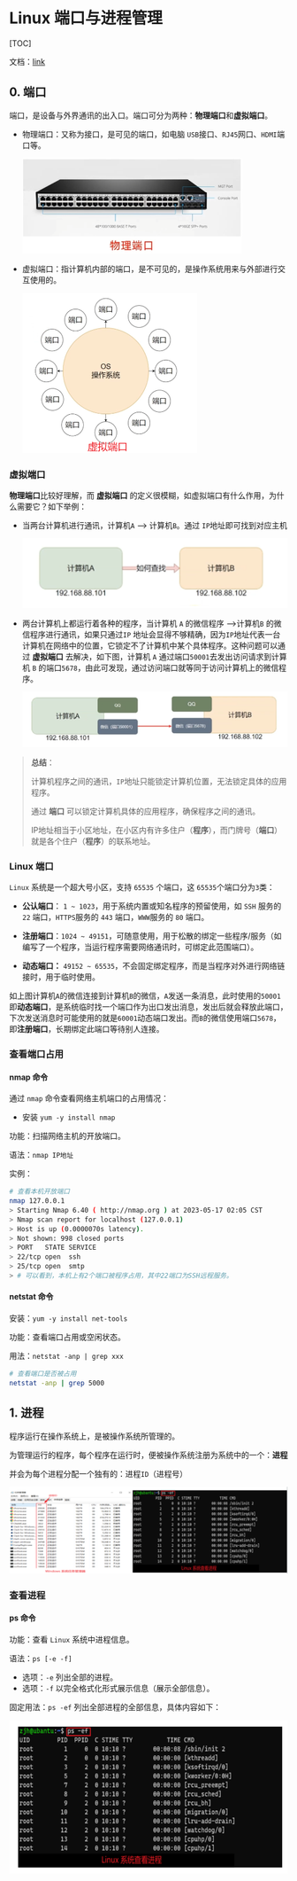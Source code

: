 # Linux 端口与进程管理

[TOC]

文档：[link](http://c.biancheng.net/view/705.html)

## 0. 端口

端口，是设备与外界通讯的出入口。端口可分为两种：**物理端口**和**虚拟端口**。

- 物理端口：又称为接口，是可见的端口，如电脑 `USB`接口、`RJ45`网口、`HDMI`端口等。

  ![image-20230517010110847](https://raw.githubusercontent.com/zjh-jixiaolin/map_strong/main/202305170124115.png)

- 虚拟端口：指计算机内部的端口，是不可见的，是操作系统用来与外部进行交互使用的。

  ![image-20230517010419579](https://raw.githubusercontent.com/zjh-jixiaolin/map_strong/main/202305170124716.png)

### 虚拟端口

**物理端口**比较好理解，而 **虚拟端口** 的定义很模糊，如虚拟端口有什么作用，为什么需要它？如下举例：

- 当两台计算机进行通讯，计算机`A` —> 计算机`B`。通过 `IP`地址即可找到对应主机

  ![image-20230517012543065](https://raw.githubusercontent.com/zjh-jixiaolin/map_strong/main/202305170125787.png)

- 两台计算机上都运行着各种的程序，当计算机 `A` 的微信程序 —>计算机`B` 的微信程序进行通讯，如果只通过`IP` 地址会显得不够精确，因为`IP`地址代表一台计算机在网络中的位置，它锁定不了计算机中某个具体程序。这种问题可以通过 **虚拟端口** 去解决，如下图，计算机 `A` 通过端口`50001`去发出访问请求到计算机 `B` 的端口`5678`，由此可发现，通过访问端口就等同于访问计算机上的微信程序。

  ![image-20230517011146889](https://raw.githubusercontent.com/zjh-jixiaolin/map_strong/main/202305170124823.png)

>**总结**：
>
>计算机程序之间的通讯，`IP`地址只能锁定计算机位置，无法锁定具体的应用程序。
>
>通过 **端口** 可以锁定计算机具体的应用程序，确保程序之间的通讯。
>
>IP地址相当于小区地址，在小区内有许多住户（**程序**），而门牌号（**端口**）就是各个住户（**程序**）的联系地址。

### Linux 端口

`Linux` 系统是一个超大号小区，支持 `65535` 个端口，这 `65535`个端口分为`3`类：

- **公认端口**： `1 ~ 1023`，用于系统内置或知名程序的预留使用，如 `SSH` 服务的 `22` 端口，`HTTPS`服务的 `443` 端口，`WWW`服务的 `80` 端口。

- **注册端口**：`1024 ~ 49151`，可随意使用，用于松散的绑定一些程序/服务（如编写了一个程序，当运行程序需要网络通讯时，可绑定此范围端口）。

- **动态端口：** `49152 ~ 65535`，不会固定绑定程序，而是当程序对外进行网络链接时，用于临时使用。

如上图计算机`A`的微信连接到计算机`B`的微信，`A`发送一条消息，此时使用的`50001`即**动态端口**，是系统临时找一个端口作为出口发出消息，发出后就会释放此端口，下次发送消息时可能使用的就是`60001`动态端口发出。而`B`的微信使用端口`5678`，即**注册端口**，长期绑定此端口等待别人连接。

### 查看端口占用

#### nmap 命令

通过 `nmap` 命令查看网络主机端口的占用情况：

- 安装 `yum -y install nmap`

功能：扫描网络主机的开放端口。

语法：`nmap IP地址`

实例：

```bash
# 查看本机开放端口
nmap 127.0.0.1
> Starting Nmap 6.40 ( http://nmap.org ) at 2023-05-17 02:05 CST
> Nmap scan report for localhost (127.0.0.1)
> Host is up (0.0000070s latency).
> Not shown: 998 closed ports
> PORT   STATE SERVICE
> 22/tcp open  ssh
> 25/tcp open  smtp
> # 可以看到，本机上有2个端口被程序占用，其中22端口为SSH远程服务。

```

#### netstat 命令

安装：`yum -y install net-tools`

功能：查看端口占用或空闲状态。

用法：`netstat -anp | grep xxx`

```bash
# 查看端口是否被占用
netstat -anp | grep 5000
```



## 1. 进程

程序运行在操作系统上，是被操作系统所管理的。

为管理运行的程序，每个程序在运行时，便被操作系统注册为系统中的一个：**进程**

并会为每个进程分配一个独有的：进程`ID`（进程号）

![image-20230517103157129](https://raw.githubusercontent.com/zjh-jixiaolin/map_strong/main/202305171032548.png)

### 查看进程

#### ps 命令

功能：查看 `Linux` 系统中进程信息。

语法：`ps [-e -f]`

- 选项：`-e` 列出全部的进程。
- 选项：`-f` 以完全格式化形式展示信息（展示全部信息）。

固定用法：`ps -ef` 列出全部进程的全部信息，具体内容如下：

![image-20230517104058022](https://raw.githubusercontent.com/zjh-jixiaolin/map_strong/main/202305171041504.png)









